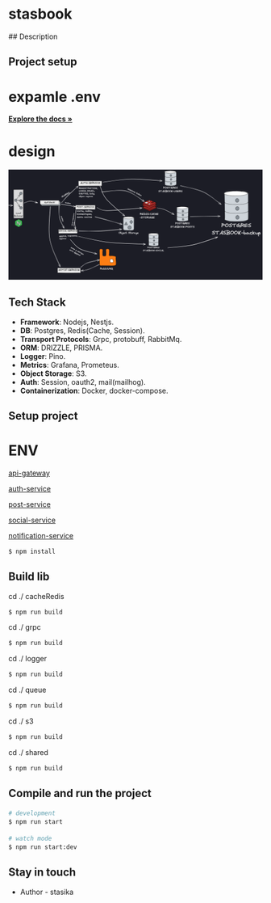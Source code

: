 <h1> stasbook </h1>
## Description

## Project setup

# expamle .env

<a href="https://github.com/stasiska/stasbookrepo/blob/main/nestjsmicroservice.png"><strong>Explore the docs »</strong></a>

# design

![System Design](https://github.com/stasiska/stasbookrepo/blob/main/nestjsmicroservice.png?raw=true)


## Tech Stack

- **Framework**: Nodejs, Nestjs. 
- **DB**: Postgres, Redis(Cache, Session).
- **Transport Protocols**: Grpc, protobuff, RabbitMq.
- **ORM**: DRIZZLE, PRISMA.
- **Logger**: Pino.
- **Metrics**: Grafana, Prometeus.
- **Object Storage**: S3.
- **Auth**: Session, oauth2, mail(mailhog).
- **Containerization**: Docker, docker-compose.
## Setup project

# ENV

[api-gateway](https://github.com/stasiska/stasbookrepo/tree/main/apps/api-gateway)

[auth-service](https://github.com/stasiska/stasbookrepo/tree/main/apps/auth-service)

[post-service](https://github.com/stasiska/stasbookrepo/tree/main/apps/post-service)

[social-service](https://github.com/stasiska/stasbookrepo/tree/main/apps/social-service)

[notification-service](https://github.com/stasiska/stasbookrepo/tree/main/apps/notification-service)

```bash
$ npm install
```

## Build lib

cd ./ cacheRedis 

```bash
$ npm run build
```

cd ./ grpc 

```bash
$ npm run build
```

cd ./ logger 

```bash
$ npm run build
```

cd ./ queue 

```bash
$ npm run build
```

cd ./ s3 

```bash
$ npm run build
```

cd ./ shared 

```bash
$ npm run build
```

## Compile and run the project

```bash
# development
$ npm run start

# watch mode
$ npm run start:dev

```

## Stay in touch

- Author - stasika

